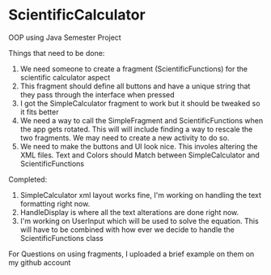 # ScientificCalculator
OOP using Java Semester Project

Things that need to be done:  
1. We need someone to create a fragment (ScientificFunctions) for the scientific calculator aspect    
2. This fragment should define all buttons and have a unique string that they pass through the interface when pressed  
3. I got the SimpleCalculator fragment to work but it should be tweaked so it fits better  
4. We need a way to call the SimpleFragment and ScientificFunctions when the app gets rotated. This will will include finding a way to rescale the two fragments. We may need to create a new activity to do so.
5. We need to make the buttons and UI look nice. This involes altering the XML files. Text and Colors should Match between SimpleCalculator and ScientificFunctions

Completed:
1. SimpleCalculator xml layout works fine, I'm working on handling the text formatting right now.  
2. HandleDisplay is where all the text alterations are done right now.  
3. I'm working on UserInput which will be used to solve the equation. This will have to be combined with how ever we   decide to handle the ScientificFunctions class


For Questions on using fragments, I uploaded a brief example on them on my github account  
